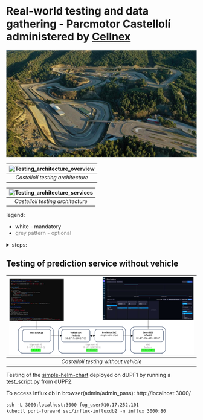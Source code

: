 
# Real-world testing and data gathering - Parcmotor Castellolí administered by [Cellnex](https://www.cellnex.com/news/noticia-105/)

![parcmotor_castelloli](assets/images/parcmotor_castelloli.jpeg "Parcmotor Castelloli")

| ![Testing_architecture_overview](assets/images/Architecture_Overview–Parcmotor_Castelloli.png "Testing architecture overview") |
| :----------------------------------------------------------------------------------------------------------------------------: |
|                                               *Castellolí testing architecture*                                                |

| ![Testing_architecture_services](assets/images/Architecture_Overview–Parcmotor_Castelloli_services.png "Testing architecture services") |
| :-------------------------------------------------------------------------------------------------------------------------------------: |
|                                                    *Castellolí testing architecture*                                                    |

legend: 

* white - mandatory
* <span style="color:grey">grey pattern - optional</span>

<details markdown>
<summary>steps:</summary>

* prepare the Kserve model and helm charts
* make testing requests before the day of testing
* run the real-world test with vehicles in Castelloli
* query and save Kepler stats (CPU,RAM usage + CO2 estimation) from Prometheus
* query and save measurements and predictions from Prometheus
* make screenshots: Grafana, NBC environment
* make vehicle pictures
</details>

## Testing of prediction service without vehicle

| ![Testing_without_vehicle](assets/images/testing_without_vehicle.png "Testing without vehicle") |
| :---------------------------------------------------------------------------------------------: |
|                              *Castellolí testing without vehicle*                               |

Testing of the [simple-helm-chart](https://github.com/5uperpalo/success6g-edge/tree/main/inference_model_helm_charts) deployed on dUPF1 by running a [test_script.py](https://github.com/5uperpalo/success6g-edge/tree/main/inference_model_helm_charts/test_script.py) from dUPF2.

To access Influx db in browser(admin/admin_pass): http://localhost:3000/
```
ssh -L 3000:localhost:3000 fog_user@10.17.252.101
kubectl port-forward svc/influx-influxdb2 -n influx 3000:80
``` 